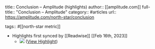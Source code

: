 title:: Conclusion – Amplitude (highlights)
author:: [[amplitude.com]]
full-title:: "Conclusion – Amplitude"
category:: #articles
url:: https://amplitude.com/north-star/conclusion

tags:: #[[north-star metric]]

- Highlights first synced by [[Readwise]] [[Feb 16th, 2023]]
	- ![](https://amplitudecom.wpenginepowered.com/wp-content/uploads/form2.png) ([View Highlight](https://read.readwise.io/read/01gsbx8h4z80jty1w7retp0gq0))